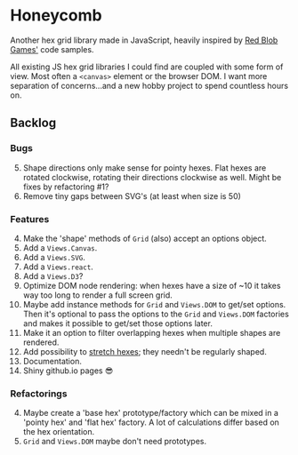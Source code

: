 # Honeycomb

Another hex grid library made in JavaScript, heavily inspired by [Red Blob Games'](http://www.redblobgames.com/grids/hexagons/) code samples.

All existing JS hex grid libraries I could find are coupled with some form of view. Most often a `<canvas>` element or the browser DOM. I want more separation of concerns...and a new hobby project to spend countless hours on.

## Backlog

### Bugs
5. Shape directions only make sense for pointy hexes. Flat hexes are rotated clockwise, rotating their directions clockwise as well. Might be fixes by refactoring #1?
3. Remove tiny gaps between SVG's (at least when size is 50)

### Features
4. Make the 'shape' methods of `Grid` (also) accept an options object.
5. Add a `Views.Canvas`.
6. Add a `Views.SVG`.
7. Add a `Views.react`.
8. Add a `Views.D3`?
5. Optimize DOM node rendering: when hexes have a size of ~10 it takes way too long to render a full screen grid.
1. Maybe add instance methods for `Grid` and `Views.DOM` to get/set options. Then it's optional to pass the options to the `Grid` and `Views.DOM` factories and makes it possible to get/set those options later.
2. Make it an option to filter overlapping hexes when multiple shapes are rendered.
1. Add possibility to [stretch hexes](http://www.redblobgames.com/grids/hexagons/implementation.html#layout-test-size-tall); they needn't be regularly shaped.
2. Documentation.
3. Shiny github.io pages 😎

### Refactorings
4. Maybe create a 'base hex' prototype/factory which can be mixed in a 'pointy hex' and 'flat hex' factory. A lot of calculations differ based on the hex orientation.
3. `Grid` and `Views.DOM` maybe don't need prototypes.
